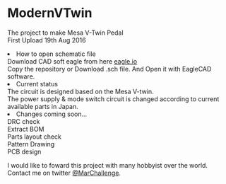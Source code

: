 # ModernVTwin
The project to make Mesa V-Twin Pedal<br>
First Upload 19th Aug 2016<br>


<li>How to open schematic file</li>
Download CAD soft eagle from here <a href = "https://cadsoft.io/">eagle.io</a><br>
Copy the repository or Download .sch file. And Open it with EagleCAD software.<br>

<li>Current status</li>
The circuit is designed based on the Mesa V-twin.<br>
The power supply & mode switch circuit is changed according to current available parts in Japan.<br>

<li>Changes coming soon...</li>
DRC check<br>
Extract BOM<br>
Parts layout check<br>
Pattern Drawing<br>
PCB design<br>

I would like to foward this project with many hobbyist over the world.<br>
Contact me on twitter <a href = "https://twitter.com/MarChallenge">@MarChallenge</a>.<br>

